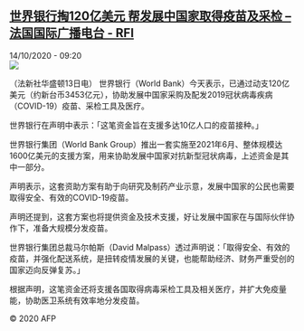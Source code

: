 <!--1602662104000-->
[世界银行掏120亿美元 帮发展中国家取得疫苗及采检 – 法国国际广播电台 - RFI](http://www.rfi.fr//cn/contenu/20201014-%E4%B8%96%E7%95%8C%E9%93%B6%E8%A1%8C%E6%8E%8F120%E4%BA%BF%E7%BE%8E%E5%85%83-%E5%B8%AE%E5%8F%91%E5%B1%95%E4%B8%AD%E5%9B%BD%E5%AE%B6%E5%8F%96%E5%BE%97%E7%96%AB%E8%8B%97%E5%8F%8A%E9%87%87%E6%A3%80)
------

<div>14/10/2020 - 09:20</div><img src="https://s.rfi.fr/media/display/a82a01be-0df0-11eb-9455-005056bff430/w:310/p:16x9/eco0008b.201014152006.jpg"><div class="t-content__body u-clearfix"><p>（法新社华盛顿13日电）    世界银行（World Bank）今天表示，已通过动支120亿美元（约新台币3453亿元），协助发展中国家采购及配发2019冠状病毒疾病（COVID-19）疫苗、采检工具及医疗。</p><p>    世界银行在声明中表示：「这笔资金旨在支援多达10亿人口的疫苗接种。」</p><p>    世界银行集团（World Bank Group）推出一套实施至2021年6月、整体规模达1600亿美元的支援方案，用来协助发展中国家对抗新型冠状病毒，上述资金是其中一部分。</p><p>    声明表示，这套资助方案有助于向研究及制药产业示意，发展中国家的公民也需要取得安全、有效的COVID-19疫苗。</p><p>    声明还提到，这套方案也将提供资金及技术支援，好让发展中国家在与国际伙伴协作下，准备大规模分发疫苗。</p><p>    世界银行集团总裁马尔帕斯（David Malpass）透过声明说：「取得安全、有效的疫苗，并强化配送系统，是扭转疫情发展的关键，也能帮助经济、财务严重受创的国家迈向反弹复苏。」</p><p>    根据声明，这笔资金还将支援各国取得病毒采检工具及相关医疗，并扩大免疫量能，协助医卫系统有效率地分发疫苗。</p><p class="t-copyright">© 2020 AFP</p>        </div>

